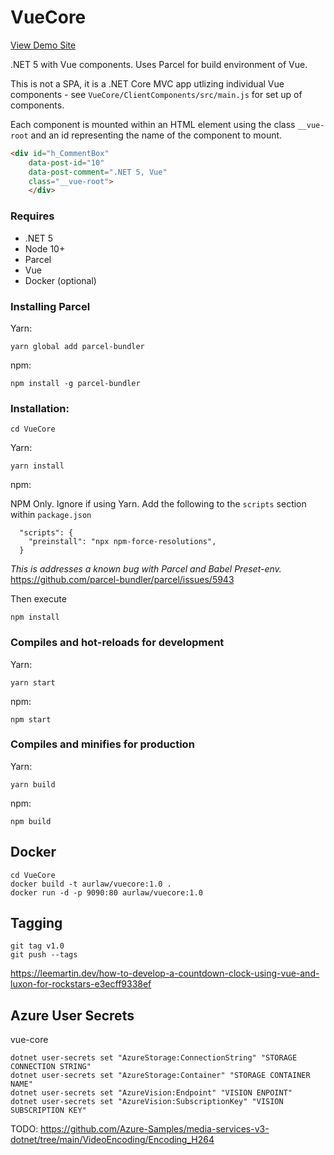 # VueCore

[View Demo Site](https://vue-core.azurewebsites.net/)

.NET 5 with Vue components. Uses Parcel for build environment of Vue. 

This is not a SPA, it is a .NET Core MVC app utlizing individual Vue components - see ```VueCore/ClientComponents/src/main.js``` for set up of components. 

Each component is mounted within an HTML element using the class `__vue-root` and an id representing the name of the component to mount.

```HTML
<div id="h_CommentBox" 
    data-post-id="10" 
    data-post-comment=".NET 5, Vue" 
    class="__vue-root">
    </div>

```

### Requires
* .NET 5
* Node 10+
* Parcel
* Vue 
* Docker (optional)


### Installing Parcel
Yarn:

```yarn global add parcel-bundler```

npm:

```npm install -g parcel-bundler```


### Installation:

```
cd VueCore
```

Yarn:

```
yarn install
```

npm:

NPM Only. Ignore if using Yarn. Add the following to the ```scripts``` section within 
```package.json```

```
  "scripts": {
    "preinstall": "npx npm-force-resolutions",
  }
```
*This is addresses a known bug with Parcel and Babel Preset-env.*
https://github.com/parcel-bundler/parcel/issues/5943

Then execute

```
npm install
```



### Compiles and hot-reloads for development
Yarn:

```
yarn start
```

npm:

```
npm start
```


### Compiles and minifies for production
Yarn:

```
yarn build
```

npm:

```
npm build
```

## Docker

```
cd VueCore
docker build -t aurlaw/vuecore:1.0 .
docker run -d -p 9090:80 aurlaw/vuecore:1.0

```

## Tagging

```
git tag v1.0
git push --tags
```

https://leemartin.dev/how-to-develop-a-countdown-clock-using-vue-and-luxon-for-rockstars-e3ecff9338ef

## Azure User Secrets

vue-core

```
dotnet user-secrets set "AzureStorage:ConnectionString" "STORAGE CONNECTION STRING"
dotnet user-secrets set "AzureStorage:Container" "STORAGE CONTAINER NAME"
dotnet user-secrets set "AzureVision:Endpoint" "VISION ENPOINT"
dotnet user-secrets set "AzureVision:SubscriptionKey" "VISION SUBSCRIPTION KEY"
```

TODO:
https://github.com/Azure-Samples/media-services-v3-dotnet/tree/main/VideoEncoding/Encoding_H264